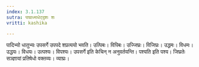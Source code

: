 ```yaml
---
index: 3.1.137
sutra: पाघ्राध्माधेट्दृशः शः
vritti: kashika

---
```

पादिभ्यो धातुभ्यः उपसर्गे उपपदे शप्रत्ययो भवति। उत्पिबः। विपिबः। उज्जिघ्रः। विजिघ्रः। उद्धमः। विधमः। उद्धयः। विधयः। उत्पश्यः। विपश्यः। उपसर्गे इति केचिन् न अनुवर्तयन्ति। पश्यति इति पश्य। जिघ्रतेः सञ्ज्ञायां प्रतिषेधो वक्तव्यः। व्याघ्रः।